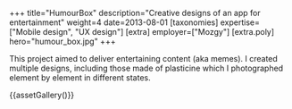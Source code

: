 +++
title="HumourBox"
description="Creative designs of an app for entertainment"
weight=4
date=2013-08-01
[taxonomies]
expertise=["Mobile design", "UX design"]
[extra]
employer=["Mozgy"]
[extra.poly]
hero="humour_box.jpg"
+++

This project aimed to deliver entertaining content (aka memes). I created multiple designs, including those made of plasticine which I photographed element by element in different states. 

{{assetGallery()}}

